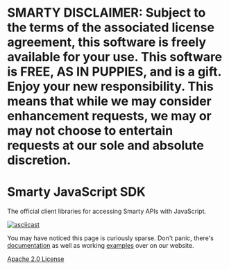 # SMARTY DISCLAIMER: Subject to the terms of the associated license agreement, this software is freely available for your use. This software is FREE, AS IN PUPPIES, and is a gift. Enjoy your new responsibility. This means that while we may consider enhancement requests, we may or may not choose to entertain requests at our sole and absolute discretion.

# Smarty JavaScript SDK

The official client libraries for accessing Smarty APIs with JavaScript.

[![asciicast](https://asciinema.org/a/189101.png)](https://asciinema.org/a/189101)

You may have noticed this page is curiously sparse. Don't panic, there's [documentation](https://www.smarty.com/docs/sdk/javascript) as well as working [examples](examples) over on our website.

[Apache 2.0 License](LICENSE)
